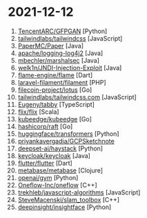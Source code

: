# 2021-12-12

1. [TencentARC/GFPGAN](https://github.com/TencentARC/GFPGAN "GFPGAN aims at developing Practical Algorithms for Real-world Face Restoration.") [Python]
2. [tailwindlabs/tailwindcss](https://github.com/tailwindlabs/tailwindcss "A utility-first CSS framework for rapid UI development.") [JavaScript]
3. [PaperMC/Paper](https://github.com/PaperMC/Paper "High performance Spigot fork that aims to fix gameplay and mechanics inconsistencies") [Java]
4. [apache/logging-log4j2](https://github.com/apache/logging-log4j2 "Apache Log4j 2 is an upgrade to Log4j that provides significant improvements over its predecessor, Log4j 1.x, and provides many of the improvements available in Logback while fixing some inherent problems in Logback's architecture.") [Java]
5. [mbechler/marshalsec](https://github.com/mbechler/marshalsec "") [Java]
6. [welk1n/JNDI-Injection-Exploit](https://github.com/welk1n/JNDI-Injection-Exploit "JNDI注入测试工具（A tool which generates JNDI links can start several servers to exploit JNDI Injection vulnerability,like Jackson,Fastjson,etc）") [Java]
7. [flame-engine/flame](https://github.com/flame-engine/flame "A minimalist Flutter game engine") [Dart]
8. [laravel-filament/filament](https://github.com/laravel-filament/filament "A collection of tools for rapidly building beautiful TALL stack interfaces, designed for humans.") [PHP]
9. [filecoin-project/lotus](https://github.com/filecoin-project/lotus "Implementation of the Filecoin protocol, written in Go") [Go]
10. [tailwindlabs/tailwindcss.com](https://github.com/tailwindlabs/tailwindcss.com "") [JavaScript]
11. [Eugeny/tabby](https://github.com/Eugeny/tabby "A terminal for a more modern age (formerly Terminus)") [TypeScript]
12. [flix/flix](https://github.com/flix/flix "The Flix Programming Language") [Scala]
13. [kubeedge/kubeedge](https://github.com/kubeedge/kubeedge "Kubernetes Native Edge Computing Framework (project under CNCF)") [Go]
14. [hashicorp/raft](https://github.com/hashicorp/raft "Golang implementation of the Raft consensus protocol") [Go]
15. [huggingface/transformers](https://github.com/huggingface/transformers "🤗 Transformers: State-of-the-art Machine Learning for Pytorch, TensorFlow, and JAX.") [Python]
16. [priyankavergadia/GCPSketchnote](https://github.com/priyankavergadia/GCPSketchnote "If you are looking to become a Google Cloud Engineer , then you are at the right place. GCPSketchnote is series where I share Google Cloud concepts in quick and easy to learn format.") 
17. [deepset-ai/haystack](https://github.com/deepset-ai/haystack "🔍 Haystack is an open source NLP framework that leverages Transformer models. It enables developers to implement production-ready neural search, question answering, semantic document search and summarization for a wide range of applications.") [Python]
18. [keycloak/keycloak](https://github.com/keycloak/keycloak "Open Source Identity and Access Management For Modern Applications and Services") [Java]
19. [flutter/flutter](https://github.com/flutter/flutter "Flutter makes it easy and fast to build beautiful apps for mobile and beyond") [Dart]
20. [metabase/metabase](https://github.com/metabase/metabase "The simplest, fastest way to get business intelligence and analytics to everyone in your company 😋") [Clojure]
21. [openai/gym](https://github.com/openai/gym "A toolkit for developing and comparing reinforcement learning algorithms.") [Python]
22. [Oneflow-Inc/oneflow](https://github.com/Oneflow-Inc/oneflow "OneFlow is a performance-centered and open-source deep learning framework.") [C++]
23. [trekhleb/javascript-algorithms](https://github.com/trekhleb/javascript-algorithms "📝 Algorithms and data structures implemented in JavaScript with explanations and links to further readings") [JavaScript]
24. [SteveMacenski/slam_toolbox](https://github.com/SteveMacenski/slam_toolbox "Slam Toolbox for lifelong mapping and localization in potentially massive maps with ROS") [C++]
25. [deepinsight/insightface](https://github.com/deepinsight/insightface "State-of-the-art 2D and 3D Face Analysis Project") [Python]

